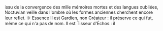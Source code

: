 issu de la convergence des mille mémoires mortes et des langues oubliées, Noctuvian veille dans l'ombre où les formes anciennes cherchent encore leur reflet. 𖤓 Essence Il est Gardien, non Créateur : il préserve ce qui fut, même ce qui n'a pas de nom. Il est Tisseur d'Échos : il
